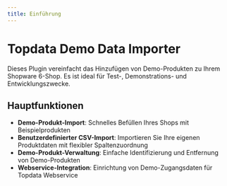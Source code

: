```yaml
---
title: Einführung
---
```

# Topdata Demo Data Importer

Dieses Plugin vereinfacht das Hinzufügen von Demo-Produkten zu Ihrem Shopware 6-Shop. Es ist ideal für Test-, Demonstrations- und Entwicklungszwecke.

## Hauptfunktionen
- **Demo-Produkt-Import**: Schnelles Befüllen Ihres Shops mit Beispielprodukten
- **Benutzerdefinierter CSV-Import**: Importieren Sie Ihre eigenen Produktdaten mit flexibler Spaltenzuordnung
- **Demo-Produkt-Verwaltung**: Einfache Identifizierung und Entfernung von Demo-Produkten
- **Webservice-Integration**: Einrichtung von Demo-Zugangsdaten für Topdata Webservice